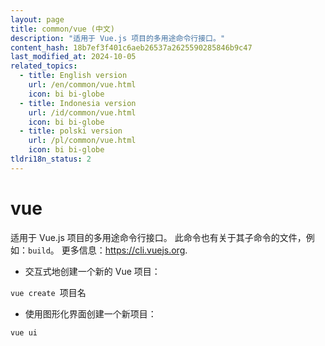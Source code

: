 ```yaml
---
layout: page
title: common/vue (中文)
description: "适用于 Vue.js 项目的多用途命令行接口。"
content_hash: 18b7ef3f401c6aeb26537a2625590285846b9c47
last_modified_at: 2024-10-05
related_topics:
  - title: English version
    url: /en/common/vue.html
    icon: bi bi-globe
  - title: Indonesia version
    url: /id/common/vue.html
    icon: bi bi-globe
  - title: polski version
    url: /pl/common/vue.html
    icon: bi bi-globe
tldri18n_status: 2
---
```

# vue

适用于 Vue.js 项目的多用途命令行接口。
此命令也有关于其子命令的文件，例如：`build`。
更多信息：<https://cli.vuejs.org>.

- 交互式地创建一个新的 Vue 项目：

`vue create `<span class="tldr-var badge badge-pill bg-dark-lm bg-white-dm text-white-lm text-dark-dm font-weight-bold">项目名</span>

- 使用图形化界面创建一个新项目：

`vue ui`
